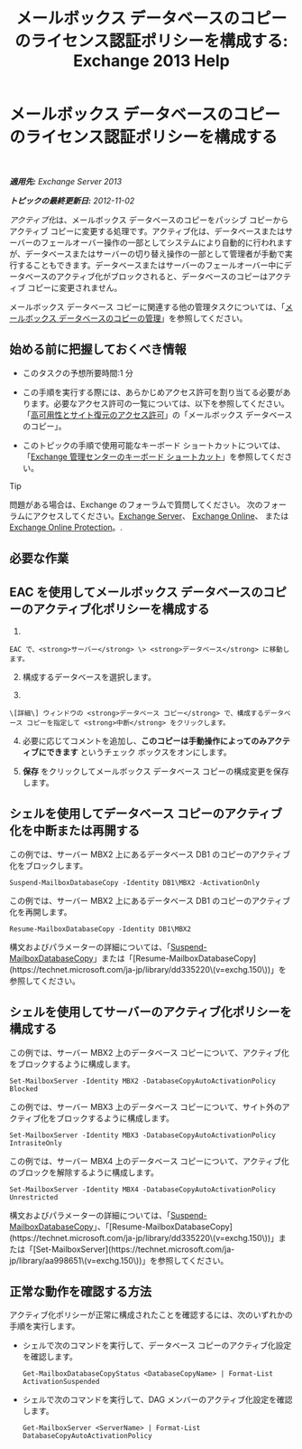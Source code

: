 ﻿---
title: 'メールボックス データベースのコピーのライセンス認証ポリシーを構成する: Exchange 2013 Help'
TOCTitle: メールボックス データベースのコピーのライセンス認証ポリシーを構成する
ms:assetid: 6b37ed6e-2e36-4688-b485-8fdbb8193ec8
ms:mtpsurl: https://technet.microsoft.com/ja-jp/library/Dd298046(v=EXCHG.150)
ms:contentKeyID: 48269616
ms.date: 04/24/2018
mtps_version: v=EXCHG.150
ms.translationtype: HT
---

# メールボックス データベースのコピーのライセンス認証ポリシーを構成する

 

_**適用先:** Exchange Server 2013_

_**トピックの最終更新日:** 2012-11-02_

*アクティブ化*は、メールボックス データベースのコピーをパッシブ コピーからアクティブ コピーに変更する処理です。アクティブ化は、データベースまたはサーバーのフェールオーバー操作の一部としてシステムにより自動的に行われますが、データベースまたはサーバーの切り替え操作の一部として管理者が手動で実行することもできます。データベースまたはサーバーのフェールオーバー中にデータベースのアクティブ化がブロックされると、データベースのコピーはアクティブ コピーに変更されません。

メールボックス データベース コピーに関連する他の管理タスクについては、「[メールボックス データベースのコピーの管理](managing-mailbox-database-copies-exchange-2013-help.md)」を参照してください。

## 始める前に把握しておくべき情報

  - このタスクの予想所要時間:1 分

  - この手順を実行する際には、あらかじめアクセス許可を割り当てる必要があります。必要なアクセス許可の一覧については、以下を参照してください。「[高可用性とサイト復元のアクセス許可](high-availability-and-site-resilience-permissions-exchange-2013-help.md)」の「メールボックス データベースのコピー」。

  - このトピックの手順で使用可能なキーボード ショートカットについては、「[Exchange 管理センターのキーボード ショートカット](keyboard-shortcuts-in-the-exchange-admin-center-exchange-online-protection-help.md)」を参照してください。


> [!TIP]
> 問題がある場合は、Exchange のフォーラムで質問してください。 次のフォーラムにアクセスしてください。<A href="https://go.microsoft.com/fwlink/p/?linkid=60612">Exchange Server</A>、 <A href="https://go.microsoft.com/fwlink/p/?linkid=267542">Exchange Online</A>、 または <A href="https://go.microsoft.com/fwlink/p/?linkid=285351">Exchange Online Protection</A>。.



## 必要な作業

## EAC を使用してメールボックス データベースのコピーのアクティブ化ポリシーを構成する

1.  
    
    EAC で、<strong>サーバー</strong> \> <strong>データベース</strong> に移動します。

2.  構成するデータベースを選択します。

3.  
    
    \[詳細\] ウィンドウの <strong>データベース コピー</strong> で、構成するデータベース コピーを指定して <strong>中断</strong> をクリックします。

4.  必要に応じてコメントを追加し、<strong>このコピーは手動操作によってのみアクティブにできます</strong> というチェック ボックスをオンにします。

5.  <strong>保存</strong> をクリックしてメールボックス データベース コピーの構成変更を保存します。

## シェルを使用してデータベース コピーのアクティブ化を中断または再開する

この例では、サーバー MBX2 上にあるデータベース DB1 のコピーのアクティブ化をブロックします。

    Suspend-MailboxDatabaseCopy -Identity DB1\MBX2 -ActivationOnly

この例では、サーバー MBX2 上にあるデータベース DB1 のコピーのアクティブ化を再開します。

    Resume-MailboxDatabaseCopy -Identity DB1\MBX2

構文およびパラメーターの詳細については、「[Suspend-MailboxDatabaseCopy](https://technet.microsoft.com/ja-jp/library/dd351074\(v=exchg.150\))」または「[Resume-MailboxDatabaseCopy](https://technet.microsoft.com/ja-jp/library/dd335220\(v=exchg.150\))」を参照してください。

## シェルを使用してサーバーのアクティブ化ポリシーを構成する

この例では、サーバー MBX2 上のデータベース コピーについて、アクティブ化をブロックするように構成します。

    Set-MailboxServer -Identity MBX2 -DatabaseCopyAutoActivationPolicy Blocked

この例では、サーバー MBX3 上のデータベース コピーについて、サイト外のアクティブ化をブロックするように構成します。

    Set-MailboxServer -Identity MBX3 -DatabaseCopyAutoActivationPolicy IntrasiteOnly

この例では、サーバー MBX4 上のデータベース コピーについて、アクティブ化のブロックを解除するように構成します。

    Set-MailboxServer -Identity MBX4 -DatabaseCopyAutoActivationPolicy Unrestricted

構文およびパラメーターの詳細については、「[Suspend-MailboxDatabaseCopy](https://technet.microsoft.com/ja-jp/library/dd351074\(v=exchg.150\))」、「[Resume-MailboxDatabaseCopy](https://technet.microsoft.com/ja-jp/library/dd335220\(v=exchg.150\))」または「[Set-MailboxServer](https://technet.microsoft.com/ja-jp/library/aa998651\(v=exchg.150\))」を参照してください。

## 正常な動作を確認する方法

アクティブ化ポリシーが正常に構成されたことを確認するには、次のいずれかの手順を実行します。

  - シェルで次のコマンドを実行して、データベース コピーのアクティブ化設定を確認します。
    
        Get-MailboxDatabaseCopyStatus <DatabaseCopyName> | Format-List ActivationSuspended

  - シェルで次のコマンドを実行して、DAG メンバーのアクティブ化設定を確認します。
    
        Get-MailboxServer <ServerName> | Format-List DatabaseCopyAutoActivationPolicy

